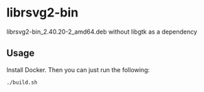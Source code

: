 # librsvg2-bin
librsvg2-bin_2.40.20-2_amd64.deb without libgtk as a dependency

## Usage

Install Docker. Then you can just run the following:

````
./build.sh
````
